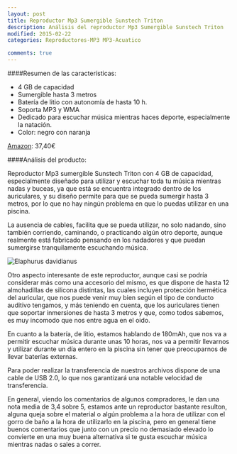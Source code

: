 ```yaml
---
layout: post
title: Reproductor Mp3 Sumergible Sunstech Triton
description: Análisis del reproductor Mp3 Sumergible Sunstech Triton
modified: 2015-02-22
categories: Reproductores-MP3 MP3-Acuatico

comments: true
---
```

####Resumen de las características:

 - 4 GB de capacidad
 - Sumergible hasta 3 metros
 - Batería de litio con autonomía de hasta 10 h.
 - Soporta MP3 y WMA
 - Dedicado para escuchar música mientras haces deporte, especialmente la natación.
 - Color: negro con naranja


[Amazon](http://www.amazon.es/gp/product/B005DKJ40O/ref=as_li_ss_tl?ie=UTF8&camp=3626&creative=24822&creativeASIN=B005DKJ40O&linkCode=as2&tag=jerdelan-21 "Reproductor Mp3 Sumergible Sunstech Triton"): 37,40€

####Análisis del producto:

Reproductor Mp3 sumergible Sunstech Triton con 4 GB de capacidad, especialmente diseñado para utilizar y escuchar toda tu música mientras nadas y buceas, ya que está se encuentra integrado dentro de los auriculares, y su diseño permite para que se pueda sumergir hasta 3 metros, por lo que no hay ningún problema en que lo puedas utilizar en una piscina.

La ausencia de cables, facilita que se pueda utilizar, no solo nadando, sino también corriendo, caminando, o practicando algún otro deporte, aunque realmente está fabricado pensando en los nadadores y que puedan sumergirse tranquilamente escuchando música.

![Elaphurus davidianus](http://i.imgur.com/6P3A3KU.jpg?1 "TSunstech Triton")

Otro aspecto interesante de este reproductor, aunque casi se podría considerar más como una accesorio del mismo, es que dispone de hasta 12 almohadillas de silicona distintas, las cuales incluyen protección hermética del auricular, que nos puede venir muy bien según el tipo de conducto auditivo tengamos, y más teniendo en cuenta, que los auriculares tienen que soportar inmersiones de hasta 3 metros y que, como todos sabemos, es muy incomodo que nos entre agua en el oido.

En cuanto a la batería, de litio, estamos hablando de 180mAh, que nos va a permitir escuchar música durante unas 10 horas, nos va a permitir llevarnos y utilizar durante un día entero en la piscina sin tener que preocuparnos de llevar baterías externas.

Para poder realizar la transferencia de nuestros archivos dispone de una cable de USB 2.0, lo que nos garantizará una notable velocidad de transferencia.

En general, viendo los comentarios de algunos compradores, le dan una nota media de 3,4 sobre 5, estamos ante un reproductor bastante resulton, alguna queja sobre el material o algún problema a la hora de utilizar con el gorro de baño a la hora de utilizarlo en la piscina, pero en general tiene buenos comentarios que junto con un precio no demasiado elevado lo convierte en una muy buena alternativa si te gusta escuchar música mientras nadas o sales a correr.

